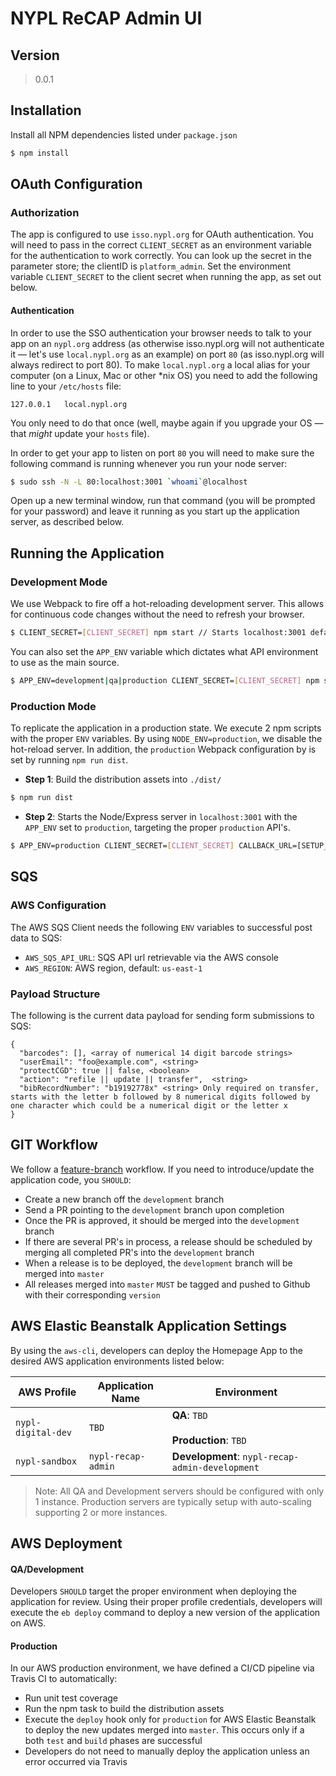 # NYPL ReCAP Admin UI
## Version
> 0.0.1

## Installation
Install all NPM dependencies listed under `package.json`
```sh
$ npm install
```

## OAuth Configuration
### Authorization
The app is configured to use `isso.nypl.org` for OAuth authentication. You will need to pass in the correct `CLIENT_SECRET` as an environment variable for the authentication to work correctly. You can look up the secret in the parameter store; the clientID is `platform_admin`. Set the environment variable `CLIENT_SECRET` to the client secret when running the app, as set out below.

#### Authentication
In order to use the SSO authentication your browser needs to talk to your app on an `nypl.org` address (as otherwise isso.nypl.org will not authenticate it — let's use `local.nypl.org` as an example) on port `80` (as isso.nypl.org will always redirect to port 80). To make `local.nypl.org` a local alias for your computer (on a Linux, Mac or other \*nix OS) you need to add the following line to your `/etc/hosts` file:

```
127.0.0.1	local.nypl.org
```

You only need to do that once (well, maybe again if you upgrade your OS — that _might_ update your `hosts` file).

In order to get your app to listen on port `80` you will need to make sure the following command is running whenever you run your node server:

```sh
$ sudo ssh -N -L 80:localhost:3001 `whoami`@localhost
```

Open up a new terminal window, run that command (you will be prompted for your password) and leave it running as you start up the application server, as described below.

## Running the Application

### Development Mode
We use Webpack to fire off a hot-reloading development server. This allows for continuous code changes without the need to refresh your browser.

```sh
$ CLIENT_SECRET=[CLIENT_SECRET] npm start // Starts localhost:3001 defaulting to the Development API
```

You can also set the `APP_ENV` variable which dictates what API environment to use as the main source.
```sh
$ APP_ENV=development|qa|production CLIENT_SECRET=[CLIENT_SECRET] npm start // Starts localhost:3001 with set APP_ENV
```

### Production Mode
To replicate the application in a production state. We execute 2 npm scripts with the proper `ENV` variables. By using `NODE_ENV=production`, we disable the hot-reload server. In addition, the `production` Webpack configuration by is set by running `npm run dist`.

* **Step 1**: Build the distribution assets into `./dist/`
```sh
$ npm run dist
```

* **Step 2**: Starts the Node/Express server in `localhost:3001` with the `APP_ENV` set to `production`, targeting the proper `production` API's.
```sh
$ APP_ENV=production CLIENT_SECRET=[CLIENT_SECRET] CALLBACK_URL=[SETUP_ON_AWS OR `local.nypl.org/callback`] npm start:production
```

## SQS
### AWS Configuration
The AWS SQS Client needs the following `ENV` variables to successful post data to SQS:
* `AWS_SQS_API_URL`: SQS API url retrievable via the AWS console
* `AWS_REGION`: AWS region, default: `us-east-1`

### Payload Structure
The following is the current data payload for sending form submissions to SQS:
```
{
  "barcodes": [], <array of numerical 14 digit barcode strings>
  "userEmail": "foo@example.com", <string>
  "protectCGD": true || false, <boolean>
  "action": "refile || update || transfer",  <string>
  "bibRecordNumber": "b19192778x" <string> Only required on transfer, starts with the letter b followed by 8 numerical digits followed by one character which could be a numerical digit or the letter x
}
```

## GIT Workflow
We follow a [feature-branch](https://www.atlassian.com/git/tutorials/comparing-workflows/feature-branch-workflow) workflow. If you need to introduce/update the application code, you `SHOULD`:

* Create a new branch off the `development` branch
* Send a PR pointing to the `development` branch upon completion
* Once the PR is approved, it should be merged into the `development` branch
* If there are several PR's in process, a release should be scheduled by merging all completed PR's into the `development` branch
* When a release is to be deployed, the `development` branch will be merged into `master`
* All releases merged into `master` `MUST` be tagged and pushed to Github with their corresponding `version`

## AWS Elastic Beanstalk Application Settings
By using the `aws-cli`, developers can deploy the Homepage App to the desired AWS application environments listed below:

| AWS Profile | Application Name | Environment |
|---|---|---|
| `nypl-digital-dev` | `TBD` | **QA**: `TBD` <br><br> **Production**: `TBD` |
| `nypl-sandbox` | `nypl-recap-admin` | **Development**: `nypl-recap-admin-development` |

> Note: All QA and Development servers should be configured with only 1 instance. Production servers are typically setup with auto-scaling supporting 2 or more instances.

## AWS Deployment

#### QA/Development
Developers `SHOULD` target the proper environment when deploying the application for review. Using their proper profile credentials, developers will execute the `eb deploy` command to deploy a new version of the application on AWS.

#### Production
In our AWS production environment, we have defined a CI/CD pipeline via Travis CI to automatically:
* Run unit test coverage
* Run the npm task to build the distribution assets
* Execute the `deploy` hook only for `production` for AWS Elastic Beanstalk to deploy the new updates merged into `master`. This occurs only if a both `test` and `build` phases are successful
* Developers do not need to manually deploy the application unless an error occurred via Travis
